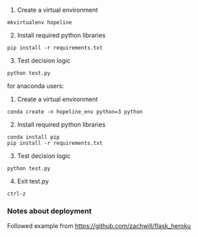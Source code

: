 1. Create a virtual environment
```
mkvirtualenv hopeline

```
2. Install required python libraries
```
pip install -r requirements.txt
```
3. Test decision logic
```
python test.py
```

for anaconda users:
1. Create a virtual environment
```
conda create -n hopeline_env python=3 python

```
2. Install required python libraries
```
conda install pip
pip install -r requirements.txt
```
3. Test decision logic
```
python test.py
```
4. Exit test.py
```
ctrl-z
```
### Notes about deployment
Followed example from https://github.com/zachwill/flask_heroku
